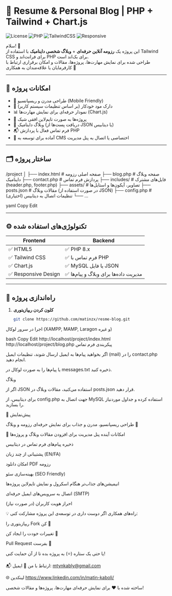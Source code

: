# 📄 Resume & Personal Blog | PHP + Tailwind + Chart.js

![License](https://img.shields.io/badge/license-MIT-green.svg)
![PHP](https://img.shields.io/badge/PHP-8.x-blue.svg)
![TailwindCSS](https://img.shields.io/badge/TailwindCSS-3.x-blueviolet.svg)
![Responsive](https://img.shields.io/badge/Responsive-Design-success.svg)

سلام! 👋  
این پروژه یک **رزومه آنلاین حرفه‌ای** + **وبلاگ شخصی داینامیک** با استفاده از Tailwind CSS برای فرانت‌اند و PHP برای بک‌اند است.  
طراحی شده برای نمایش مهارت‌ها، پروژه‌ها، مقالات و امکان برقراری ارتباط با کارفرمایان یا علاقه‌مندان به همکاری 🌟

---

## 🎨 امکانات پروژه

- 🚀 طراحی مدرن و ریسپانسیو (Mobile Friendly)
- 🌙 دارک مود خودکار (بر اساس تنظیمات سیستم کاربر)
- 📊 نمودار حرفه‌ای برای نمایش مهارت‌ها (Chart.js)
- 🧩 پروژه‌ها به صورت تایم‌لاین افقی شیک
- 📝 وبلاگ داینامیک (دریافت پست‌ها از JSON یا دیتابیس)
- 📬 فرم تماس فعال با پردازش PHP
- 📁 آماده برای توسعه به CMS اختصاصی یا اتصال به پنل مدیریت

---

## 🗂️ ساختار پروژه

/project │ ├── index.html # صفحه اصلی رزومه ├── blog.php # صفحه وبلاگ داینامیک ├── contact.php # پردازش فرم تماس ├── includes/ # فایل‌های مشترک (header.php, footer.php) ├── assets/ # تصاویر، آیکون‌ها و استایل‌ها ├── posts.json # مقالات وبلاگ (در صورت استفاده از JSON) ├── config.php # تنظیمات اتصال به دیتابیس (اختیاری) └── ...

yaml
Copy
Edit

---

## ⚙️ تکنولوژی‌های استفاده شده

| Frontend | Backend |
|----------|---------|
| ✅ HTML5          | ✅ PHP 8.x              |
| ✅ Tailwind CSS   | ✅ فرم تماس با PHP      |
| ✅ Chart.js       | ✅ MySQL یا فایل JSON   |
| ✅ Responsive Design | ✅ مدیریت داده‌ها برای وبلاگ و پیام‌ها |

---

## 🚀 راه‌اندازی پروژه

1. **کلون کردن ریپازیتوری**  
   ```bash
   git clone https://github.com/matinzx/resme-blog.git
اجرا در سرور لوکال (XAMPP, MAMP, Laragon و غیره)

bash
Copy
Edit
http://localhost/project/index.html
http://localhost/project/blog.php
پیکربندی فرم تماس

اگر بخواهید پیام‌ها به ایمیل ارسال شوند، تنظیمات ایمیل (mail) را در contact.php انجام دهید.

یا پیام‌ها را به صورت لوکال در messages.txt ذخیره کنید.

وبلاگ

اگر از JSON استفاده می‌کنید، مقالات وبلاگ در posts.json قرار دهید.

برای دیتابیس، از config.php جهت اتصال به MySQL استفاده کرده و جداول موردنیاز را بسازید.

📸 پیش‌نمایش

طراحی ریسپانسیو، مدرن و جذاب برای نمایش حرفه‌ای رزومه و وبلاگ 🌟

🔮 امکانات آینده
 پنل مدیریت برای افزودن مقالات وبلاگ و پروژه‌ها

 ذخیره پیام‌های فرم تماس در دیتابیس

 پشتیبانی از چند زبان (EN/FA)

 امکان دانلود PDF رزومه

 بهینه‌سازی سئو (SEO Friendly)

 انیمیشن‌های جذاب‌تر هنگام اسکرول و نمایش تایم‌لاین پروژه‌ها

 اتصال به سرویس‌های ایمیل حرفه‌ای (SMTP)

 احراز هویت کاربران (در صورت نیاز)

💡 راه‌های همکاری
اگر دوست داری در توسعه‌ی این پروژه مشارکت کنی:

ریپازیتوری را Fork کن 🍴

تغییرات خودت را ایجاد کن 🔧

Pull Request بفرست 🚀

یا حتی یک ستاره (⭐️) به پروژه بده تا از آن حمایت کنی!

📬 ارتباط با من
📧 ایمیل: mtynkably@gmail.com   

🌐 لینکدین 
https://www.linkedin.com/in/matin-kaboli/



ساخته شده با ❤️ برای نمایش حرفه‌ای مهارت‌ها، پروژه‌ها و مقالات شخصی!
